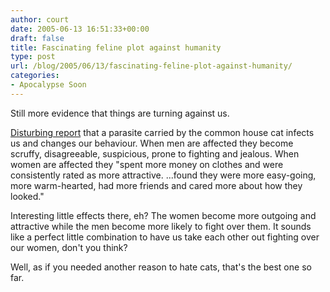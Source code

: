 ```yaml
---
author: court
date: 2005-06-13 16:51:33+00:00
draft: false
title: Fascinating feline plot against humanity
type: post
url: /blog/2005/06/13/fascinating-feline-plot-against-humanity/
categories:
- Apocalypse Soon
---
```


Still more evidence that things are turning against us.  

[Disturbing report](http://www.timesonline.co.uk/article/0,,8122-826557_1,00.html) that a parasite carried by the common house cat infects us and changes our behaviour.  When men are affected they become scruffy, disagreeable, suspicious, prone to fighting and jealous.  When women are affected they "spent more money on clothes and were consistently rated as more attractive. ...found they were more easy-going, more warm-hearted, had more friends and cared more about how they looked."

Interesting little effects there, eh?  The women become more outgoing and attractive while the men become more likely to fight over them.  It sounds like a perfect little combination to have us take each other out fighting over our women, don't you think?

Well, as if you needed another reason to hate cats, that's the best one so far.
